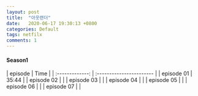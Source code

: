 ```yaml
---
layout: post
title:  "아웃랜더"
date:   2020-06-17 19:30:13 +0800
categories: Default
tags: netfilx
comments: 1
---
```



#### Season1
<div class="tableSize">
| episode | Time | 
| :-------------: | :----------------------- |
| episode 01 | 35:44 |
| episode 02 | |
| episode 03 | |
| episode 04 | |
| episode 05 | |
| episode 06 | |
| episode 07 | |
</div>
